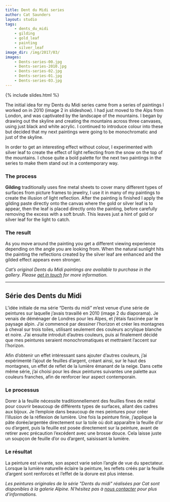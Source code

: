 ```yaml
---
title: Dent du Midi series
author: Cat Saunders
layout: studio
tags:
    - dents_du_midi
    - gilding
    - gold_leaf
    - painting
    - silver_leaf
image_dir: /img/2017/03/
images:
    - Dents-series-00.jpg
    - Dents-series-2010.jpg
    - Dents-series-02.jpg
    - Dents-series-01.jpg
    - Dents-series-03.jpg
---
```


{% include slides.html %}

The initial idea for my Dents du Midi series came from a series of paintings I worked on in 2010 (image 2 in slideshow). I had just moved to the Alps from London, and was captivated by the landscape of the mountains. I began by drawing out the skyline and creating the mountains across three canvases, using just black and white acrylic. I continued to introduce colour into these but decided that my next paintings were going to be monochromatic and just of the skyline.

In order to get an interesting effect without colour, I experimented with silver leaf to create the effect of light reflecting from the snow on the top of the mountains. I chose quite a bold palette for the next two paintings in the series to make them stand out in a contemporary way.

<h3>The process</h3>

<b>Gilding</b> traditionally uses fine metal sheets to cover many different types of surfaces from picture frames to jewelry, I use it in many of my paintings to create the illusion of light reflection. After the painting is finished I apply the gilding paste directly onto the canvas where the gold or silver leaf is to appear, then the leaf is placed directly onto the painting, before carefully removing the excess with a soft brush. This leaves just a hint of gold or silver leaf for the light to catch.

<h3>The result</h3>

As you move around the painting you get a different viewing experience depending on the angle you are looking from. When the natural sunlight hits the painting the reflections created by the silver leaf are enhanced and the gilded effect appears even stronger.

<em class="">Cat&#8217;s original Dents du Midi paintings are available to purchase in the gallery. Please <a class="" href="http://www.galeriealpine.com/contact/">get in touch</a> for more information.</em>

<hr />

<h2>Série des Dents du Midi</h2>

L’idée initiale de ma série “Dents du midi” m’est venue d’une série de peintures sur laquelle j’avais travaillé en 2010 (image 2 du diaporama). Je venais de déménager de Londres pour les Alpes, et j’étais fascinée par le paysage alpin. J’ai commencé par dessiner l’horizon et créer les montagnes à cheval sur trois toiles, utilisant seulement des couleurs acrylique blanche et noire. J’ai ensuite introduit d’autres couleurs, puis ai finalement décidé que mes peintures seraient monochromatiques et mettraient l’accent sur l’horizon.

Afin d’obtenir un effet intéressant sans ajouter d’autres couleurs, j’ai expérimenté l’ajout de feuilles d’argent, créant ainsi, sur le haut des montagnes, un effet de reflet de la lumière émanant de la neige. Dans cette même série, j’ai choisi pour les deux peintures suivantes une palette aux couleurs franches, afin de renforcer leur aspect contemporain.

<h3>Le processus</h3>

Dorer à la feuille nécessite traditionnellement des feuilles fines de métal pour couvrir beaucoup de différents types de surfaces, allant des cadres aux bijoux. Je l’emploie dans beaucoup de mes peintures pour créer l’illusion de la réflexion de lumière. Une fois la peinture finie, j’applique la pâte dorée/argentée directement sur la toile où doit apparaître la feuille d’or ou d’argent, puis la feuille est posée directement sur la peinture, avant de retirer avec précaution l’excédent avec une brosse douce. Cela laisse juste un soupçon de feuille d’or ou d’argent, saisissant la lumière.

<h3>Le résultat</h3>

La peinture est vivante, son aspect varie selon l’angle de vue du spectateur. Lorsque la lumière naturelle éclaire la peinture, les reflets créés par la feuille d’argent sont renforcés et l’effet de la dorure est plus intense.

<em>Les peintures originales de la série "Dents du midi" réalisées par Cat sont disponibles à la galerie Alpine. N'hésitez pas à <a href="http://www.galeriealpine.com/contact/">nous contacter</a> pour plus d'informations.</em>
